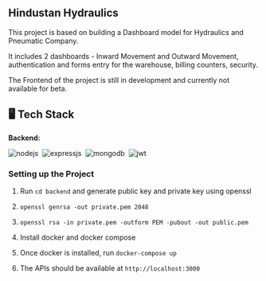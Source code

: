 ## Hindustan Hydraulics

This project is based on building a Dashboard model for Hydraulics and Pneumatic Company. 

It includes 2 dashboards - Inward Movement and Outward Movement, authentication and forms entry for the warehouse, billing counters, security.

The Frontend of the project is still in development and currently not available for beta.

## 🖥️ Tech Stack

**Backend:**

![nodejs](https://img.shields.io/badge/Node.js-43853D?style=for-the-badge&logo=node.js&logoColor=white)&nbsp;
![expressjs](https://img.shields.io/badge/Express.js-000000?style=for-the-badge&logo=express&logoColor=white)&nbsp;
![mongodb](https://img.shields.io/badge/MongoDB-4EA94B?style=for-the-badge&logo=mongodb&logoColor=white)&nbsp;
![jwt](	https://img.shields.io/badge/JWT-000000?style=for-the-badge&logo=JSON%20web%20tokens&logoColor=white)&nbsp;

### Setting up the Project

1. Run ```cd backend``` and generate public key and private key using openssl
2. `openssl genrsa -out private.pem 2048`
3. `openssl rsa -in private.pem -outform PEM -pubout -out public.pem`

4. Install docker and docker compose
5. Once docker is installed, run `docker-compose up`
6. The APIs should be available at `http://localhost:3000`